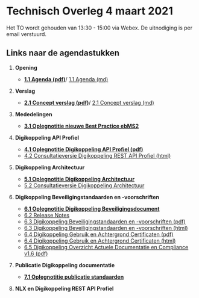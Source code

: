 # Technisch Overleg 4 maart 2021

Het TO wordt gehouden van 13:30 - 15:00 via Webex. De uitnodiging is per email verstuurd.   


## Links naar de agendastukken

1. **Opening**
   - [**1.1 Agenda (pdf)**](Agenda_TO_DK_4_maart_2021.pdf)/ [1.1 Agenda (md)](Agenda_TO_DK_4_maart_2021.md)
2. **Verslag**
   - [**2.1 Concept verslag (pdf)**](Bijlage_2.1_Concept_verslag_TO_DK_10_december_2020.pdf)/ [ 2.1 Concept verslag (md)](Bijlage_2.1_Concept_verslag_TO_DK_10_december_2020.md)
3. **Mededelingen**
   - [**3.1 Oplegnotitie nieuwe Best Practice ebMS2**](oplegnotitie_wijziging_ebmps_best_practices.md)

4. **Digikoppeling API Profiel**
   - [**4.1 Oplegnotitie Digikoppeling API Profiel (pdf)**](Bijlage_4_Oplegnotitie_Digikoppeling_Rest_API_Profiel_1.0.pdf)
   - [4.2 Consultatieversie Digikoppeling REST API Profiel (html)](https://centrumvoorstandaarden.github.io/DigikoppelingRestfulApiProfiel/snapshot.html)
5. **Digikoppeling Architectuur**
   - [**5.1 Oplegnotitie Digikoppeling Architectuur**](oplegnotitie_digikoppeling_architectuur.md)
   - [5.2 Consultatieversie Digikoppeling Architectuur](https://centrumvoorstandaarden.github.io/Architectuur2.0-metRestfulAPI/snapshot.html)
6. **Digikoppeling Beveiligingstandaarden en -voorschriften**
   - [**6.1 Oplegnotitie Digikoppeling Beveiligingsdocument**](Bijlage_6.1_Oplegnotitie_Digikoppeling_Beveiligingsvoorschriften.pdf)
   - [6.2 Release Notes](Bijlage_6.2_20210301_Release_Notes_Wijziging_Digikoppeling_Standaard_documentatie.pdf)
   - [6.3 Digikoppeling Beveiligingstandaarden en -voorschriften (pdf)](Bijlage_6.3_Digikoppeling_Beveiligingsstandaarden_en_voorschriften_v1.4.pdf)
   - [6.3 Digikoppeling Beveiligingstandaarden en -voorschriften (html)](https://logius-standaarden.github.io/Digikoppeling-Beveiligingsstandaarden-en-voorschriften/snapshot.html)
   - [6.4 Digikoppeling Gebruik en Achtergrond Certificaten (pdf)](Bijlage_6.4_Digikoppeling_Gebruik_en_achtergrond_certificaten_v1.6.1.pdf)
   - [6.4 Digikoppeling Gebruik en Achtergrond Certificaten (html)](https://logius-standaarden.github.io/Digikoppeling-Gebruik-en-achtergrond-certificaten/snapshot.html)
   - [6.5 Digikoppeling Overzicht Actuele Documentatie en Compliance v1.6 (pdf)](Bijlage_6.5_Digikoppeling_Overzicht_Actuele_Documentatie_en_Compliance_v1.6)
7. **Publicatie Digikoppeling documentatie**
   - [**7.1 Oplegnotitie publicatie standaarden**](oplegnotitie_publicatie_standaarden.md)
8. **NLX en Digikoppeling REST API Profiel**